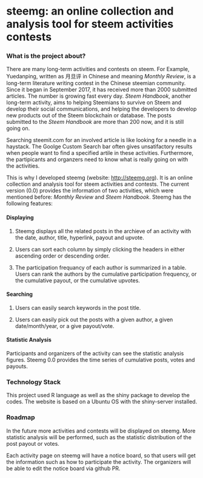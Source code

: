 # steemg: an online collection and analysis tool for steem activities contests

### What is the project about?

There are many long-term activities and contests on steem. For Example, Yuedanping, written as 月旦评 in Chinese and meaning *Monthly Review*, is a long-term literature writing contest in the Chinese steemian community. Since it began in September 2017, it has received more than 2000 submitted articles. The number is growing fast every day. *Steem Handbook*, another long-term activity, aims to helping Steemians to survive on Steem and develop their social communications, and helping the developers to develop new products out of the Steem blockchain or database. The posts submitted to the *Steem Handbook* are more than 200 now, and it is still going on.

Searching steemit.com for an involved article is like looking for a needle in a haystack. The Goolge Custom Search bar often gives unsatifactory results when people want to find a specified artile in these activities. Furthermore, the partipicants and organzers need to know what is really going on with the activities.

This is why I developed steemg (website: <http://steemg.org>). It is an online collection and analysis tool for steem activities and contests. The current version (0.0) provides the information of two activities, which were mentioned before: *Monthly Review* and *Steem Handbook*. Steemg has the following features:


#### Displaying

1. Steemg displays all the related posts in the archieve of an activity with the date, author, title, hyperlink, payout and upvote.

2. Users can sort each column by simply clicking the headers in either ascending order or descending order.

3. The participation frequancy of each author is summarized in a table. Users can rank the authors by the cumulative participation frequency, or the cumulative payout, or the cumulative upvotes.

#### Searching

1. Users can easily search keywords in the post title. 

2. Users can easily pick out the posts with a given author, a given date/month/year, or a give payout/vote.

#### Statistic Analysis

Participants and organizers of the activity can see the statistic analysis figures. Steemg 0.0 provides the time series of cumulative posts, votes and payouts. 


### Technology Stack

This project used R language as well as the shiny package to develop the codes. The website is based on a Ubuntu OS with the shiny-server installed.

### Roadmap

In the future more activities and contests will be displayed on steemg. More statistic analysis will be performed, such as the statistic distribution of the post payout or votes.

Each activity page on steemg will have a notice board, so that users will get the information such as how to participate the activity. The organizers will be able to edit the notice board via github PR.
